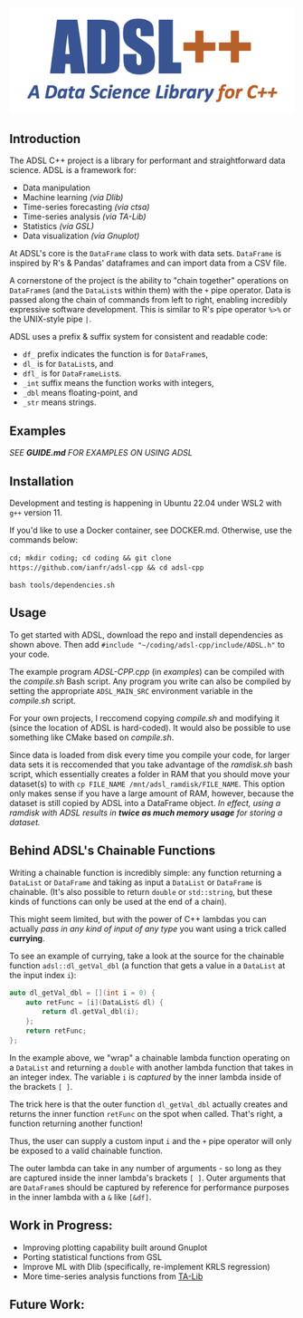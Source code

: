
![logo](files/adsl.png)
## Introduction

The ADSL C++ project is a library for performant and straightforward data science. ADSL is a framework for:

* Data manipulation
* Machine learning _(via Dlib)_
* Time-series forecasting _(via ctsa)_
* Time-series analysis _(via TA-Lib)_
* Statistics _(via GSL)_
* Data visualization _(via Gnuplot)_

At ADSL's core is the `DataFrame` class to work with data sets. `DataFrame` is inspired by R's & Pandas' dataframes and can import data from a CSV file.

A cornerstone of the project is the ability to "chain together" operations on `DataFrame`s (and the `DataList`s within them) with the `+` pipe operator. Data is passed along the chain of commands from left to right, enabling incredibly expressive software development. This is similar to R's pipe operator `%>%` or the UNIX-style pipe `|`.

ADSL uses a prefix & suffix system for consistent and readable code:
* `df_` prefix indicates the function is for `DataFrame`s, 
* `dl_` is for `DataList`s, and
* `dfl_` is for `DataFrameList`s.
* `_int` suffix means the function works with integers, 
* `_dbl` means floating-point, and
* `_str` means strings.

## Examples

*SEE **GUIDE.md** FOR EXAMPLES ON USING ADSL*

## Installation

Development and testing is happening in Ubuntu 22.04 under WSL2 with `g++` version 11.

If you'd like to use a Docker container, see DOCKER.md. Otherwise, use the commands below:

`cd; mkdir coding; cd coding && git clone https://github.com/ianfr/adsl-cpp && cd adsl-cpp`

`bash tools/dependencies.sh`

## Usage

To get started with ADSL, download the repo and install dependencies as shown above. Then add `#include "~/coding/adsl-cpp/include/ADSL.h"` to your code.

The example program *ADSL-CPP.cpp* (in *examples*) can be compiled with the _compile.sh_ Bash script. Any program you write can also be compiled by setting the appropriate `ADSL_MAIN_SRC` environment variable in the *compile.sh* script.

For your own projects, I reccomend copying *compile.sh* and modifying it (since the location of ADSL is hard-coded). It would also be possible to use something like CMake based on *compile.sh*.

Since data is loaded from disk every time you compile your code, for larger data sets it is  reccomended that you take advantage of the *ramdisk.sh* bash script, which essentially creates a folder in RAM that you should move your dataset(s) to with `cp FILE_NAME /mnt/adsl_ramdisk/FILE_NAME`. This option only makes sense if you have a large amount of RAM, however, because the dataset is still copied by ADSL into a DataFrame object. *In effect, using a ramdisk with ADSL results in **twice as much memory usage** for storing a dataset.*

## Behind ADSL's Chainable Functions

Writing a chainable function is incredibly simple: any function returning a `DataList` or `DataFrame` and taking as input a `DataList` or `DataFrame` is chainable. (It's also possible to return `double` or `std::string`, but these kinds of functions can only be used at the end of a chain). 

This might seem limited, but with the power of C++ lambdas you can actually _pass in any kind of input of any type_ you want using a trick called **currying**.

To see an example of currying, take a look at the source for the chainable function `adsl::dl_getVal_dbl` (a function that gets a value in a `DataList` at the input index `i`):
```cpp
auto dl_getVal_dbl = [](int i = 0) {
    auto retFunc = [i](DataList& dl) {
        return dl.getVal_dbl(i);
    };
    return retFunc;
};
```

In the example above, we "wrap" a chainable lambda function operating on a `DataList` and returning a `double` with another lambda function that takes in an integer index. The variable `i` is _captured_ by the inner lambda inside of the brackets `[ ]`.

The trick here is that the outer function `dl_getVal_dbl` actually creates and returns the inner function `retFunc` on the spot when called. That's right, a function returning another function!

Thus, the user can supply a custom input `i` and the `+` pipe operator will only be exposed to a valid chainable function. 

The outer lambda can take in any number of arguments - so long as they are captured inside the inner lambda's brackets `[ ]`. Outer arguments that are `DataFrame`s should be captured by reference for performance purposes in the inner lambda with a `&` like `[&df]`.

## Work in Progress:
* Improving plotting capability built around Gnuplot
* Porting statistical functions from GSL
* Improve ML with Dlib (specifically, re-implement KRLS regression)
* More time-series analysis functions from [TA-Lib](https://www.ta-lib.org/d_api/d_api.html)

## Future Work:
